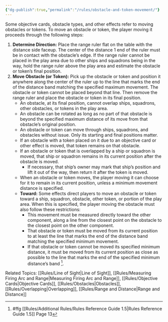 ```yaml
---
{"dg-publish":true,"permalink":"/rules/obstacle-and-token-movement/"}
---
```


Some objective cards, obstacle types, and other effects refer to moving obstacles or tokens. To move an obstacle or token, the player moving it proceeds through the following steps:

1. **Determine Direction:** Place the range ruler flat on the table with the distance side faceup. The center of the distance 1 end of the ruler must be in contact with the obstacle’s edge. If the range ruler cannot be placed in the play area due to other ships and squadrons being in the way, hold the range ruler above the play area and estimate the obstacle or token’s final position.
2. **Move Obstacle (or Token):** Pick up the obstacle or token and position it anywhere along the center of the ruler up to the line that marks the end of the distance band matching the specified maximum movement. The obstacle or token cannot be placed beyond that line. Then remove the range ruler and place the obstacle or token in its final position.
   - An obstacle, at its final position, cannot overlap ships, squadrons, other obstacles, or tokens in the play area.
   - An obstacle can be rotated as long as no part of that obstacle is beyond the specified maximum distance of its move from that obstacle’s original position.
   - An obstacle or token can move through ships, squadrons, and obstacles without issue. Only its starting and final positions matter.
   - If an obstacle with a token placed on it due to an objective card or other effect is moved, that token remains on that obstacle.
   - If an obstacle or token that is overlapped by a ship or squadron is moved, that ship or squadron remains in its current position after the obstacle is moved.
     - If necessary, that ship’s owner may mark that ship’s position and lift it out of the way, then return it after the token is moved.
   - When an obstacle or token moves, the player moving it can choose for it to remain in its current position, unless a minimum movement distance is specified.
   - **Toward:** Some effects direct players to move an obstacle or token toward a ship, squadron, obstacle, other token, or portion of the play area. When this is specified, the player moving the obstacle must also follow these restrictions:
     - This movement must be measured directly toward the other component, along a line from the closest point on the obstacle to the closest point on the other component.
     - That obstacle or token must be moved from its current position to at least the line that marks the end of the distance band matching the specified minimum movement.
     - If that obstacle or token cannot be moved its specified minimum distance, it must be moved from its current position as close as possible to the line that marks the end of the specified minimum distance’s band [^1].

Related Topics: [[Rules/Line of Sight\|Line of Sight]], [[Rules/Measuring Firing Arc and Range\|Measuring Firing Arc and Range]], [[Rules/Objective Cards\|Objective Cards]], [[Rules/Obstacles\|Obstacles]], [[Rules/Overlapping\|Overlapping]], [[Rules/Range and Distance\|Range and Distance]]

[^1]: #ffg [[Rules/Additional Rules/Rules Reference Guide 1.5\|Rules Reference Guide 1.5]] Page 13